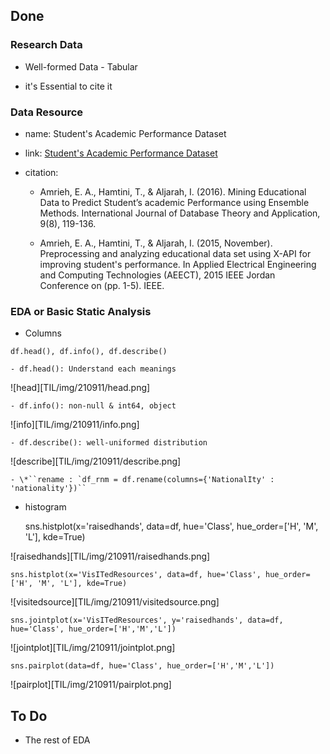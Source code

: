 ## Done

### Research Data

- Well-formed Data - Tabular

- it's Essential to cite it

### Data Resource

- name: Student's Academic Performance Dataset

- link: [Student's Academic Performance Dataset](https://www.kaggle.com/aljarah/xAPI-Edu-Data)

- citation:

	- Amrieh, E. A., Hamtini, T., & Aljarah, I. (2016). Mining Educational Data to Predict Student’s academic Performance using Ensemble Methods. International Journal of Database Theory and Application, 9(8), 119-136.

	- Amrieh, E. A., Hamtini, T., & Aljarah, I. (2015, November). Preprocessing and analyzing educational data set using X-API for improving student's performance. In Applied Electrical Engineering and Computing Technologies (AEECT), 2015 IEEE Jordan Conference on (pp. 1-5). IEEE.

### EDA or Basic Static Analysis

- Columns

`df.head(), df.info(), df.describe()`

	- df.head(): Understand each meanings

![head][TIL/img/210911/head.png]

	- df.info(): non-null & int64, object

![info][TIL/img/210911/info.png]

	- df.describe(): well-uniformed distribution

![describe][TIL/img/210911/describe.png]
			
	- \*``rename : `df_rnm = df.rename(columns={'NationalIty' : 'nationality'})``
			

- histogram

	sns.histplot(x='raisedhands', data=df, hue='Class', hue_order=['H', 'M', 'L'], kde=True)

![raisedhands][TIL/img/210911/raisedhands.png]

`sns.histplot(x='VisITedResources', data=df, hue='Class', hue_order=['H', 'M', 'L'], kde=True)`

![visitedsource][TIL/img/210911/visitedsource.png]

`sns.jointplot(x='VisITedResources', y='raisedhands', data=df, hue='Class', hue_order=['H','M','L'])`

![jointplot][TIL/img/210911/jointplot.png]

`sns.pairplot(data=df, hue='Class', hue_order=['H','M','L'])`

![pairplot][TIL/img/210911/pairplot.png]

## To Do

- The rest of EDA
